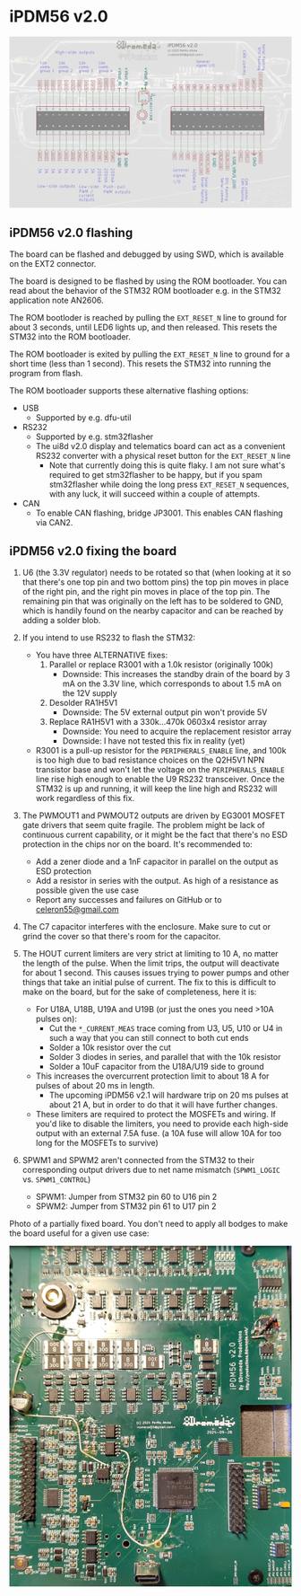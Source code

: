 iPDM56 v2.0
===========

![iPDM56 v2.0 connector pinout](iPDM56v2.0_connector_pinout_light.png)

iPDM56 v2.0 flashing
--------------------

The board can be flashed and debugged by using SWD, which is available on the
EXT2 connector.

The board is designed to be flashed by using the ROM bootloader. You can read
about the behavior of the STM32 ROM bootloader e.g. in the STM32 application
note AN2606.

The ROM bootloder is reached by pulling the `EXT_RESET_N` line to ground for
about 3 seconds, until LED6 lights up, and then released. This resets the STM32
into the ROM bootloader.

The ROM bootloader is exited by pulling the `EXT_RESET_N` line to ground for
a short time (less than 1 second). This resets the STM32 into running the
program from flash.

The ROM bootloader supports these alternative flashing options:
- USB
    - Supported by e.g. dfu-util
- RS232
    - Supported by e.g. stm32flasher
    - The ui8d v2.0 display and telematics board can act as a convenient
      RS232 converter with a physical reset button for the `EXT_RESET_N` line
        - Note that currently doing this is quite flaky. I am not sure what's
          required to get stm32flasher to be happy, but if you spam stm32flasher
          while doing the long press `EXT_RESET_N` sequences, with any luck, it
          will succeed within a couple of attempts.
- CAN
    - To enable CAN flashing, bridge JP3001. This enables CAN flashing via CAN2.

iPDM56 v2.0 fixing the board
----------------------------

1. U6 (the 3.3V regulator) needs to be rotated so that (when looking at it so
   that there's one top pin and two bottom pins) the top pin moves in place of
   the right pin, and the right pin moves in place of the top pin. The remaining
   pin that was originally on the left has to be soldered to GND, which is
   handily found on the nearby capacitor and can be reached by adding a solder
   blob.

2. If you intend to use RS232 to flash the STM32:
    - You have three ALTERNATIVE fixes:
        1. Parallel or replace R3001 with a 1.0k resistor (originally 100k)
            - Downside: This increases the standby drain of the board by 3 mA on
              the 3.3V line, which corresponds to about 1.5 mA on the 12V supply
        2. Desolder RA1H5V1
            - Downside: The 5V external output pin won't provide 5V
        3. Replace RA1H5V1 with a 330k...470k 0603x4 resistor array
            - Downside: You need to acquire the replacement resistor array
            - Downside: I have not tested this fix in reality (yet)
    - R3001 is a pull-up resistor for the `PERIPHERALS_ENABLE` line, and 100k is
      too high due to bad resistance choices on the Q2H5V1 NPN transistor base
      and won't let the voltage on the `PERIPHERALS_ENABLE` line rise high
      enough to enable the U9 RS232 transceiver. Once the STM32 is up and
      running, it will keep the line high and RS232 will work regardless of this
      fix.

3. The PWMOUT1 and PWMOUT2 outputs are driven by EG3001 MOSFET gate drivers that
   seem quite fragile. The problem might be lack of continuous current
   capability, or it might be the fact that there's no ESD protection in the
   chips nor on the board. It's recommended to:
    - Add a zener diode and a 1nF capacitor in parallel on the output as ESD protection
    - Add a resistor in series with the output. As high of a resistance as
      possible given the use case
    - Report any successes and failures on GitHub or to celeron55@gmail.com

4. The C7 capacitor interferes with the enclosure. Make sure to cut or grind the
   cover so that there's room for the capacitor.

5. The HOUT current limiters are very strict at limiting to 10 A, no matter the
   length of the pulse. When the limit trips, the output will deactivate for
   about 1 second. This causes issues trying to power pumps and other things
   that take an initial pulse of current. The fix to this is difficult to make
   on the board, but for the sake of completeness, here it is:
    - For U18A, U18B, U19A and U19B (or just the ones you need >10A pulses on):
        - Cut the `*_CURRENT_MEAS` trace coming from U3, U5, U10 or U4 in such a
          way that you can still connect to both cut ends
        - Solder a 10k resistor over the cut
        - Solder 3 diodes in series, and parallel that with the 10k resistor
        - Solder a 10uF capacitor from the U18A/U19 side to ground
    - This increases the overcurrent protection limit to about 18 A for pulses
      of about 20 ms in length.
        - The upcoming iPDM56 v2.1 will hardware trip on 20 ms pulses at about
          21 A, but in order to do that it will have further changes.
    - These limiters are required to protect the MOSFETs and wiring. If you'd
      like to disable the limiters, you need to provide each high-side output
      with an external 7.5A fuse. (a 10A fuse will allow 10A for too long for
      the MOSFETs to survive)

6. SPWM1 and SPWM2 aren't connected from the STM32 to their corresponding output
   drivers due to net name mismatch (`SPWM1_LOGIC` vs. `SPWM1_CONTROL`)
    - SPWM1: Jumper from STM32 pin 60 to U16 pin 2
    - SPWM2: Jumper from STM32 pin 61 to U17 pin 2

Photo of a partially fixed board. You don't need to apply all bodges to make the
board useful for a given use case:

![iPDM56v2.0 example bodges](iPDM56v2.0_photo_example_bodges.jpg)

